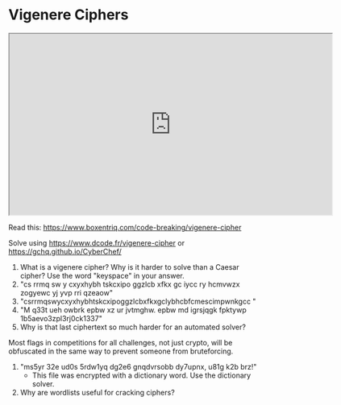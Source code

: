 # Vigenere Ciphers

<iframe allowfullscreen height="360" src="https://www.youtube.com/embed/hbLFM2y1kas?wmode=opaque" width="640"></iframe>  

Read this:
<a href="https://www.boxentriq.com/code-breaking/vigenere-cipher"
target="_blank">https://www.boxentriq.com/code-breaking/vigenere-cipher</a>

Solve using <a href="https://www.dcode.fr/vigenere-cipher"
target="_blank">https://www.dcode.fr/vigenere-cipher</a> or
<https://gchq.github.io/CyberChef/> 

1.  What is a vigenere cipher? Why is it harder to solve than a Caesar
    cipher? Use the word "keyspace" in your answer.
2.  "cs rrmq sw y cxyxhybh tskcxipo ggzlcb xfkx gc iycc ry hcmvwzx
    zogyewc yj yvp rri qzeaow"
3.  "csrrmqswycxyxhybhtskcxipoggzlcbxfkxgclybhcbfcmescimpwnkgcc "
4.  "M q33t ueh owbrk epbw xz ur jvtmghw. epbw md igrsjqgk fpktywp
    1b5aevo3zpl3rj0ck1337"
5.  Why is that last ciphertext so much harder for an automated solver?

Most flags in competitions for all challenges, not just crypto, will be
obfuscated in the same way to prevent someone from bruteforcing.

1.  "ms5yr 32e ud0s 5rdw1yq dg2e6 gnqdvrsobb dy7upnx, u81g k2b brz!"
    -   This file was encrypted with a dictionary word. Use the
        dictionary solver.
2.  Why are wordlists useful for cracking ciphers?
